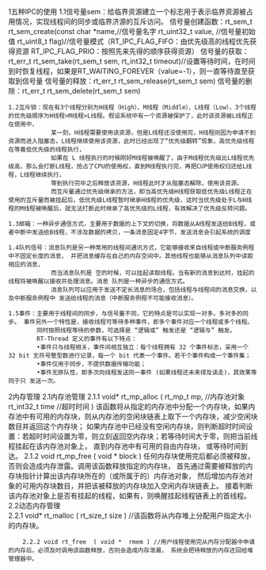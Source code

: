 ﻿1五种IPC的使用
	1.1信号量sem：给临界资源建立一个标志用于表示临界资源被占用情况，实现线程间的同步或临界济源的互斥访问。
		信号量创建函数：rt_sem_t rt_sem_create(const char *name,//信号量名字
												rt_uint32_t value, //信号量初始值
												rt_uint8_t flag)//信号量模式（RT_IPC_FLAG_FIFO：由优先级高的线程优先获得资源
																			  RT_IPC_FLAG_PRIO：按照先来先得的顺序获得资源）
		信号量的获取：rt_err_t rt_sem_take(rt_sem_t sem, 
											rt_int32_t timeout)//设置等待时间，在时间到时恢复线程，如果是RT_WAITING_FOREVER（value=-1），则一直等待直至获取到信号量
		信号量的释放：rt_err_t rt_sem_release(rt_sem_t sem)
		信号量的删除：rt_err_t rt_sem_delete(rt_sem_t sem)
	
	1.2互斥锁：现在有3个线程分别为H线程（High）、M线程（Middle）、L线程（Low），3个线程的优先级顺序为H线程>M线程>L线程。假设系统中有一个资源被保护了，此时该资源被L线程正在使用中，
				某一刻，H线程需要使用该资源，但是L线程还没使用完，H线程则因为申请不到资源而进入阻塞态，L线程继续使用该资源，此时已经出现了“优先级翻转”现象，高优先级线程在等着低优先级的线程执行，
				如果在 L 线程执行的时候刚好M线程被唤醒了，由于M线程优先级比L线程优先级高，那么会打断L线程，抢占了CPU的使用权，直到M线程执行完，再把CUP使用权归还给L线程，L线程继续执行，
				等到执行完毕之后释放该资源，H线程此时才从阻塞态解除，使用该资源。
				而互斥量通过优先级继承的方法，即当高优先级H线程获取低优先级L线程正在使用的互斥量而被挂起后，低优先级L线程暂时继承H线程的优先级，这时当优先级处于L与H线程的M线程被唤醒后，就无法打断此时继承了高优先级的L线程，有效解决了优先级反转问题。
	
	1.3邮箱：一种异步通信方式，主要用于数据的上下文的切换，将数据从A线程发送给B线程，或者中断中发送给B线程，不涉及数据的拷贝，一条消息固定4字节，发送消息会引起系统的调度
	
	1.4队列信号：消息队列是另一种常用的线程间通讯方式，它能够接收来自线程或中断服务例程中不固定长度的消息， 并把消息缓存在自己的内存空间中。其他线程也能够从消息队列中读取相应的消息，
				而当消息队列是 空的时候，可以挂起读取线程。当有新的消息到达时，挂起的线程将被唤醒以接收并处理消息。消息 队列是一种异步的通信方式。
				消息队列可以应用于发送不定长消息的场合，包括线程与线程间的消息交换，以及中断服务例程中 发送给线程的消息（中断服务例程不可能接收消息）。 

	1.5事件：主要用于线程间的同步，与信号量不同，它的特点是可以实现一对多，多对多的同步。 事件另外一个特性是，接收线程可等待多种事件，即多个事件对应一个线程或多个线程。 
			同时按照线程等待的参数，可选择是 “逻辑或” 触发还是 “逻辑与” 触发。
			RT-Thread 定义的事件有以下特点：
			•事件只与线程相关，事件间相互独立：每个线程拥有 32 个事件标志，采用一个 32 bit 无符号整型数进行记录，每一个 bit 代表一个事件。若干个事件构成一个事件集；
			•事件仅用于同步，不提供数据传输功能；
			•事件无排队性，即多次向线程发送同一事件 (如果线程还未来得及读走)，其效果等同于只 发送一次。 

2内存管理
	2.1内存池管理
		2.1.1 void* rt_mp_alloc  ( rt_mp_t  mp,  //内存池对象
								  rt_int32_t  time  //超时时间
								) 
								该函数将从指定的内存池中分配一个内存块，如果内存池中有可用的内存块，则从内存池的空闲块链表上取下一个内存块，减少空闲块数目并返回这个内存块；
								如果内存池中已经没有空闲内存块，则判断超时时间设置：若超时时间设置为零，则立刻返回空内存块；若等待时间大于零，则把当前线程挂起在该内存池对象上，
								直到内存池中有可用的自由内存块， 或等待时间到达。
		2.1.2 void rt_mp_free  ( void *  block ) 
								任何内存块使用完后都必须被释放，否则会造成内存泄露。调用该函数释放指定的内存块， 首先通过需要被释放的内存块指针计算出该内存块所在的（或所属于的）内存池对象，
								然后增加内存池对象的可用内存块数目，并把该被释放的内存块加入空闲内存块链表上。 接着判断该内存池对象上是否有挂起的线程，如果有，则唤醒挂起线程链表上的首线程。
	2.2动态内存管理	
		2.2.1 void* rt_malloc  ( rt_size_t  size ) //该函数将从内存堆上分配用户指定大小的内存块。

		2.2.2 void rt_free  ( void *  rmem ) //用户线程使用完从内存分配器中申请的内存后，必须及时调用该函数释放，否则会造成内存泄漏， 系统会把待释放的内存还回给堆管理器中。